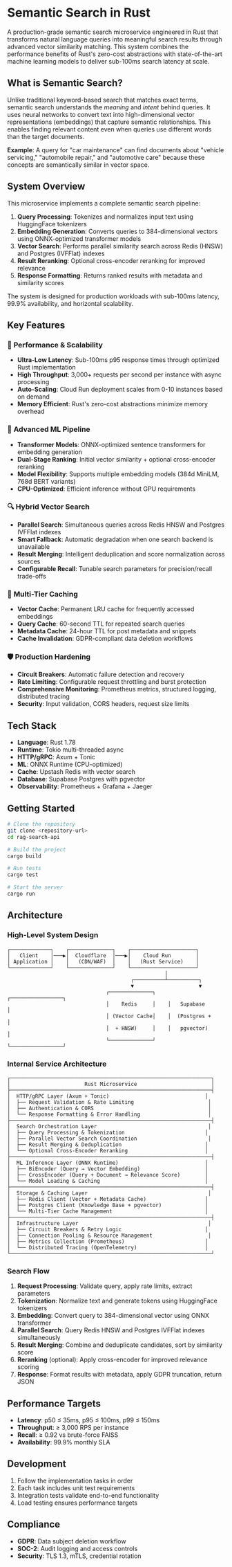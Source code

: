# Semantic Search in Rust

A production-grade semantic search microservice engineered in Rust that transforms natural language queries into meaningful search results through advanced vector similarity matching. This system combines the performance benefits of Rust's zero-cost abstractions with state-of-the-art machine learning models to deliver sub-100ms search latency at scale.

## What is Semantic Search?

Unlike traditional keyword-based search that matches exact terms, semantic search understands the *meaning* and *intent* behind queries. It uses neural networks to convert text into high-dimensional vector representations (embeddings) that capture semantic relationships. This enables finding relevant content even when queries use different words than the target documents.

**Example**: A query for "car maintenance" can find documents about "vehicle servicing," "automobile repair," and "automotive care" because these concepts are semantically similar in vector space.

## System Overview

This microservice implements a complete semantic search pipeline:

1. **Query Processing**: Tokenizes and normalizes input text using HuggingFace tokenizers
2. **Embedding Generation**: Converts queries to 384-dimensional vectors using ONNX-optimized transformer models
3. **Vector Search**: Performs parallel similarity search across Redis (HNSW) and Postgres (IVFFlat) indexes
4. **Result Reranking**: Optional cross-encoder reranking for improved relevance
5. **Response Formatting**: Returns ranked results with metadata and similarity scores

The system is designed for production workloads with sub-100ms latency, 99.9% availability, and horizontal scalability.

## Key Features

### 🚀 **Performance & Scalability**
- **Ultra-Low Latency**: Sub-100ms p95 response times through optimized Rust implementation
- **High Throughput**: 3,000+ requests per second per instance with async processing
- **Auto-Scaling**: Cloud Run deployment scales from 0-10 instances based on demand
- **Memory Efficient**: Rust's zero-cost abstractions minimize memory overhead

### 🧠 **Advanced ML Pipeline**
- **Transformer Models**: ONNX-optimized sentence transformers for embedding generation
- **Dual-Stage Ranking**: Initial vector similarity + optional cross-encoder reranking
- **Model Flexibility**: Supports multiple embedding models (384d MiniLM, 768d BERT variants)
- **CPU-Optimized**: Efficient inference without GPU requirements

### 🔍 **Hybrid Vector Search**
- **Parallel Search**: Simultaneous queries across Redis HNSW and Postgres IVFFlat indexes
- **Smart Fallback**: Automatic degradation when one search backend is unavailable
- **Result Merging**: Intelligent deduplication and score normalization across sources
- **Configurable Recall**: Tunable search parameters for precision/recall trade-offs

### 💾 **Multi-Tier Caching**
- **Vector Cache**: Permanent LRU cache for frequently accessed embeddings
- **Query Cache**: 60-second TTL for repeated search queries
- **Metadata Cache**: 24-hour TTL for post metadata and snippets
- **Cache Invalidation**: GDPR-compliant data deletion workflows

### 🛡️ **Production Hardening**
- **Circuit Breakers**: Automatic failure detection and recovery
- **Rate Limiting**: Configurable request throttling and burst protection  
- **Comprehensive Monitoring**: Prometheus metrics, structured logging, distributed tracing
- **Security**: Input validation, CORS headers, request size limits

## Tech Stack

- **Language**: Rust 1.78
- **Runtime**: Tokio multi-threaded async
- **HTTP/gRPC**: Axum + Tonic
- **ML**: ONNX Runtime (CPU-optimized)
- **Cache**: Upstash Redis with vector search
- **Database**: Supabase Postgres with pgvector
- **Observability**: Prometheus + Grafana + Jaeger

## Getting Started

```bash
# Clone the repository
git clone <repository-url>
cd rag-search-api

# Build the project
cargo build

# Run tests
cargo test

# Start the server
cargo run
```

## Architecture

### High-Level System Design
```
┌─────────────┐    ┌──────────────┐    ┌─────────────────────┐
│   Client    │───▶│  Cloudflare  │───▶│    Cloud Run        │
│ Application │    │   (CDN/WAF)  │    │   (Rust Service)    │
└─────────────┘    └──────────────┘    └─────────────────────┘
                                                   │
                                        ┌──────────┴──────────┐
                                        ▼                     ▼
                                ┌──────────────┐    ┌─────────────────┐
                                │    Redis     │    │   Supabase      │
                                │ (Vector Cache│    │  (Postgres +    │
                                │  + HNSW)     │    │   pgvector)     │
                                └──────────────┘    └─────────────────┘
```

### Internal Service Architecture
```
┌─────────────────────────────────────────────────────────────────┐
│                        Rust Microservice                        │
├─────────────────────────────────────────────────────────────────┤
│  HTTP/gRPC Layer (Axum + Tonic)                               │
│  ├── Request Validation & Rate Limiting                        │
│  ├── Authentication & CORS                                     │
│  └── Response Formatting & Error Handling                      │
├─────────────────────────────────────────────────────────────────┤
│  Search Orchestration Layer                                    │
│  ├── Query Processing & Tokenization                          │
│  ├── Parallel Vector Search Coordination                       │
│  ├── Result Merging & Deduplication                           │
│  └── Optional Cross-Encoder Reranking                         │
├─────────────────────────────────────────────────────────────────┤
│  ML Inference Layer (ONNX Runtime)                            │
│  ├── BiEncoder (Query → Vector Embedding)                     │
│  ├── CrossEncoder (Query + Document → Relevance Score)        │
│  └── Model Loading & Caching                                  │
├─────────────────────────────────────────────────────────────────┤
│  Storage & Caching Layer                                       │
│  ├── Redis Client (Vector + Metadata Cache)                   │
│  ├── Postgres Client (Knowledge Base + pgvector)              │
│  └── Multi-Tier Cache Management                              │
├─────────────────────────────────────────────────────────────────┤
│  Infrastructure Layer                                          │
│  ├── Circuit Breakers & Retry Logic                           │
│  ├── Connection Pooling & Resource Management                  │
│  ├── Metrics Collection (Prometheus)                          │
│  └── Distributed Tracing (OpenTelemetry)                      │
└─────────────────────────────────────────────────────────────────┘
```

### Search Flow
1. **Request Processing**: Validate query, apply rate limits, extract parameters
2. **Tokenization**: Normalize text and generate tokens using HuggingFace tokenizers  
3. **Embedding**: Convert query to 384-dimensional vector using ONNX transformer
4. **Parallel Search**: Query Redis HNSW and Postgres IVFFlat indexes simultaneously
5. **Result Merging**: Combine and deduplicate candidates, sort by similarity score
6. **Reranking** (optional): Apply cross-encoder for improved relevance scoring
7. **Response**: Format results with metadata, apply GDPR truncation, return JSON

## Performance Targets

- **Latency**: p50 ≤ 35ms, p95 ≤ 100ms, p99 ≤ 150ms
- **Throughput**: ≥ 3,000 RPS per instance
- **Recall**: ≥ 0.92 vs brute-force FAISS
- **Availability**: 99.9% monthly SLA

## Development

1. Follow the implementation tasks in order
2. Each task includes unit test requirements
3. Integration tests validate end-to-end functionality
4. Load testing ensures performance targets

## Compliance

- **GDPR**: Data subject deletion workflow
- **SOC-2**: Audit logging and access controls
- **Security**: TLS 1.3, mTLS, credential rotation